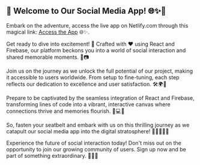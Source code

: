 ## 🌟 Welcome to Our Social Media App! 🌐✨📱

Embark on the adventure, access the live app on Netlify.com through this magical link: [Access the App](https://ornate-peony-7e5923.netlify.app/) 🌐✨.

Get ready to dive into excitement! 🚀 Crafted with ❤️ using React and Firebase, our platform beckons you into a world of social interaction and shared memorable moments. 📱📷

Join us on the journey as we unlock the full potential of our project, making it accessible to users worldwide. From setup to fine-tuning, each step reflects our dedication to excellence and user satisfaction. 🛠️🌍💼

Prepare to be captivated by the seamless integration of React and Firebase, transforming lines of code into a vibrant, interactive canvas where connections thrive and memories flourish. 🎨💻🔗

So, fasten your seatbelt and embark with us on this thrilling journey as we catapult our social media app into the digital stratosphere! 🚀✨🌈👩‍💻

Experience the future of social interaction today! Don't miss out on the opportunity to join our growing community of users. Sign up now and be part of something extraordinary. 🌟✨🎉
